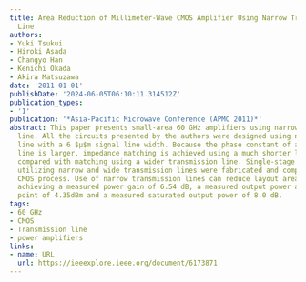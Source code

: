 ```yaml
---
title: Area Reduction of Millimeter-Wave CMOS Amplifier Using Narrow Transmission
  Line
authors:
- Yuki Tsukui
- Hiroki Asada
- Changyo Han
- Kenichi Okada
- Akira Matsuzawa
date: '2011-01-01'
publishDate: '2024-06-05T06:10:11.314512Z'
publication_types:
- '1'
publication: '*Asia-Pacific Microwave Conference (APMC 2011)*'
abstract: This paper presents small-area 60 GHz amplifiers using narrow transmission
  line. All the circuits presented by the authors were designed using narrow transmission
  line with a 6 $μ$m signal line width. Because the phase constant of a narrow transmission
  line is larger, impedance matching is achieved using a much shorter line length
  compared with matching using a wider transmission line. Single-stage amplifiers
  utilizing narrow and wide transmission lines were fabricated and compared in 65nm
  CMOS process. Use of narrow transmission lines can reduce layout area by 60% while
  achieving a measured power gain of 6.54 dB, a measured output power at 1 dB compression
  point of 4.35dBm and a measured saturated output power of 8.0 dB.
tags:
- 60 GHz
- CMOS
- Transmission line
- power amplifiers
links:
- name: URL
  url: https://ieeexplore.ieee.org/document/6173871
---
```

